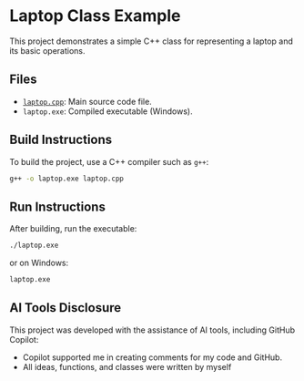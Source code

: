# Laptop Class Example

This project demonstrates a simple C++ class for representing a laptop and its basic operations.

## Files

- [`laptop.cpp`](laptop.cpp): Main source code file.
- `laptop.exe`: Compiled executable (Windows).

## Build Instructions

To build the project, use a C++ compiler such as `g++`:

```sh
g++ -o laptop.exe laptop.cpp
```

## Run Instructions

After building, run the executable:

```sh
./laptop.exe
```
or on Windows:
```sh
laptop.exe
```

## AI Tools Disclosure

This project was developed with the assistance of AI tools, including GitHub Copilot:
- Copilot supported me in creating comments for my code and GitHub.
- All ideas, functions, and classes were written by myself